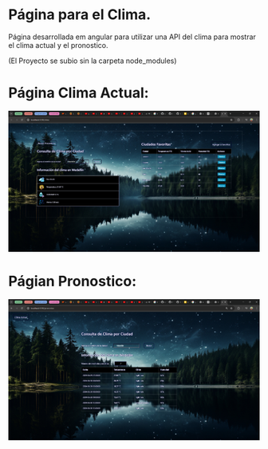 # Página para el Clima.

Página desarrollada em angular para utilizar una API del clima para mostrar el clima actual y el pronostico.

(El Proyecto se subio sin la carpeta node_modules)

# Página Clima Actual:
![Mi Banner](https://github.com/TsantiG/IMG/blob/main/climaActual.png?raw=true)

# Págian Pronostico:
![Mi Banner](https://github.com/TsantiG/IMG/blob/main/Pronostico.png?raw=true)
